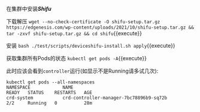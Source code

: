 在集群中安装***Shifu***

下载解压 `wget --no-check-certificate -O shifu-setup.tar.gz https://edgenesis.com/wp-content/uploads/2021/10/shifu-setup.tar.gz && tar -zxvf shifu-setup.tar.gz && cd shifu`{{execute}}

安装  `bash ./test/scripts/deviceshifu-install.sh apply`{{execute}}

获取集群所有Pods的状态 `kubectl get pods -A`{{execute}}

此时应该会看到`controller`运行(如显示不是Running请多试几次):
```
kubectl get pods --all-namespaces
NAMESPACE            NAME                                                READY   STATUS    RESTARTS   AGE
crd-system           crd-controller-manager-7bc78896b9-sq72b             2/2     Running   0          28m
```